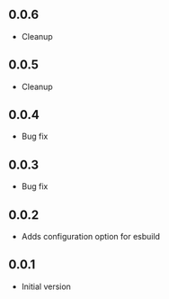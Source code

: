 ## 0.0.6

-   Cleanup

## 0.0.5

-   Cleanup

## 0.0.4

-   Bug fix

## 0.0.3

-   Bug fix

## 0.0.2

-   Adds configuration option for esbuild

## 0.0.1

-   Initial version
